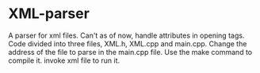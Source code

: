 # XML-parser
A parser for xml files.
Can't as of now, handle attributes in opening tags.
Code divided into three files, XML.h, XML.cpp and main.cpp.
Change the address of the file to parse in the main.cpp file.
Use the make command to compile it.
invoke xml file to run it.
